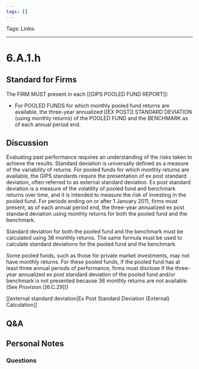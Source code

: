 ```yaml
---
tags: []
---
```

Tags:
Links: 
___
# 6.A.1.h
## Standard for Firms
The FIRM MUST present in each [[GIPS POOLED FUND REPORT]]:
- For POOLED FUNDS for which monthly pooled fund returns are available, the three-year annualized [[EX POST]] STANDARD DEVIATION (using monthly returns) of the POOLED FUND and the BENCHMARK as of each annual period end.
## Discussion
Evaluating past performance requires an understanding of the risks taken to achieve the results. Standard deviation is universally defined as a measure of the variability of returns. For pooled funds for which monthly returns are available, the GIPS standards require the presentation of ex post standard deviation, often referred to as external standard deviation. Ex post standard deviation is a measure of the volatility of pooled fund and benchmark returns over time, and it is intended to measure the risk of investing in the pooled fund. For periods ending on or after 1 January 2011, firms must present, as of each annual period end, the three-year annualized ex post standard deviation using monthly returns for both the pooled fund and the benchmark.

Standard deviation for both the pooled fund and the benchmark must be calculated using 36 monthly returns. The same formula must be used to calculate standard deviations for the pooled fund and the benchmark.

Some pooled funds, such as those for private market investments, may not have monthly returns. For these pooled funds, if the pooled fund has at least three annual periods of performance, firms must disclose if the three-year annualized ex post standard deviation of the pooled fund and/or benchmark is not presented because 36 monthly returns are not available. (See Provision [[6.C.29]])

[[external standard deviation|Ex Post Standard Deviation (External) Calculation]]
## Q&A

## Personal Notes

### Questions